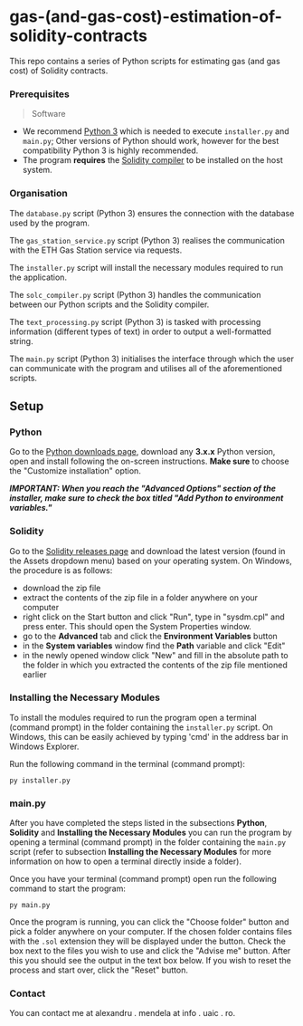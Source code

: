 # gas-(and-gas-cost)-estimation-of-solidity-contracts
This repo contains a series of Python scripts for estimating gas (and gas cost) of Solidity contracts.

### Prerequisites

> Software
   * We recommend [Python 3](https://www.python.org/downloads/) which is needed to execute `installer.py` and `main.py`; Other versions of Python should work, however for the best compatibility Python 3 is highly recommended.
   * The program **requires** the [Solidity compiler](https://github.com/ethereum/solidity/releases) to be installed on the host system.

### Organisation

The `database.py` script (Python 3) ensures the connection with the database used by the program.

The `gas_station_service.py` script (Python 3) realises the communication with the ETH Gas Station service via requests.

The `installer.py` script will install the necessary modules required to run the application.

The `solc_compiler.py` script (Python 3) handles the communication between our Python scripts and the Solidity compiler.

The `text_processing.py` script (Python 3) is tasked with processing information (different types of text) in order to output a well-formatted string.

The `main.py` script (Python 3) initialises the interface through which the user can communicate with the program and utilises all of the aforementioned scripts.

## Setup

### Python

Go to the [Python downloads page](https://www.python.org/downloads/), download any **3.x.x** Python version, open and install following the on-screen instructions. __Make sure__ to choose the "Customize installation" option.

***IMPORTANT: When you reach the "Advanced Options" section of the installer, make sure to check the box titled "Add Python to environment variables."***

### Solidity

Go to the [Solidity releases page](https://github.com/ethereum/solidity/releases) and download the latest version (found in the Assets dropdown menu) based on your operating system. On Windows, the procedure is as follows:
   * download the zip file
   * extract the contents of the zip file in a folder anywhere on your computer
   * right click on the Start button and click "Run", type in "sysdm.cpl" and press enter. This should open the System Properties window.
   * go to the **Advanced** tab and click the **Environment Variables** button
   * in the **System variables** window find the **Path** variable and click "Edit"
   * in the newly opened window click "New" and fill in the absolute path to the folder in which you extracted the contents of the zip file mentioned earlier

### Installing the Necessary Modules

To install the modules required to run the program open a terminal (command prompt) in the folder containing the `installer.py` script. On Windows, this can be easily achieved by typing 'cmd' in the address bar in Windows Explorer.

Run the following command in the terminal (command prompt):

```
py installer.py
```

### main.py

After you have completed the steps listed in the subsections **Python**, **Solidity** and **Installing the Necessary Modules** you can run the program by opening a terminal (command prompt) in the folder containing the `main.py` script (refer to subsection **Installing the Necessary Modules** for more information on how to open a terminal directly inside a folder).

Once you have your terminal (command prompt) open run the following command to start the program:

```
py main.py
```

Once the program is running, you can click the "Choose folder" button and pick a folder anywhere on your computer. If the chosen folder contains files with the `.sol` extension they will be displayed under the button. Check the box next to the files you wish to use and click the "Advise me" button. After this you should see the output in the text box below. If you wish to reset the process and start over, click the "Reset" button.

### Contact

You can contact me at alexandru . mendela at info . uaic . ro.